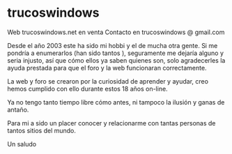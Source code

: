 # trucoswindows
Web trucoswindows.net en venta
Contacto en  trucoswindows @ gmail.com

Desde el año 2003 este ha sido mi hobbi y el de mucha otra gente. Si me pondría a enumerarlos (han sido tantos ), seguramente me dejaría alguno y seria injusto, así que cómo ellos ya saben quienes son, solo agradecerles la ayuda prestada para que el foro y la web funcionaran correctamente.

La web y foro se crearon por la curiosidad de aprender y ayudar, creo hemos cumplido con ello durante estos 18 años on-line.

Ya no tengo tanto tiempo libre cómo antes, ni tampoco la ilusión y ganas de antaño.

Para mi a sido un placer conocer y relacionarme con tantas personas de tantos sitios del mundo.

Un saludo
